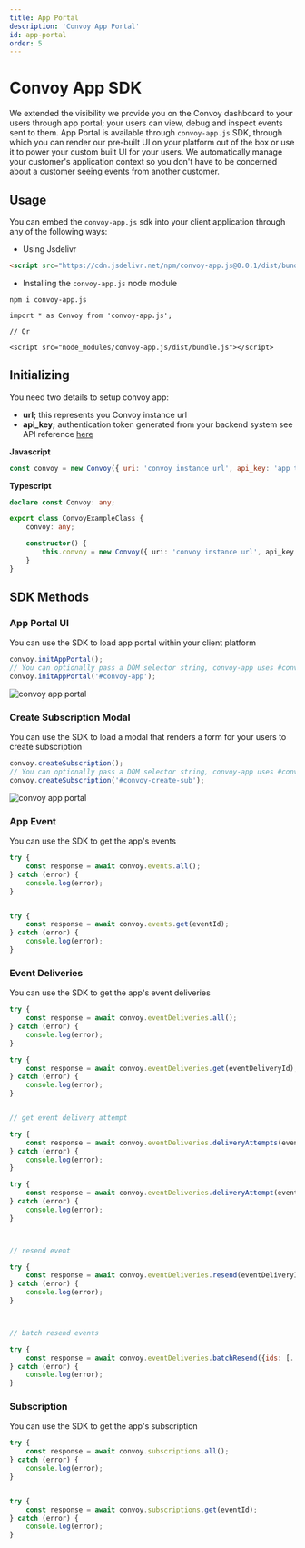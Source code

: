 ```yaml
---
title: App Portal
description: 'Convoy App Portal'
id: app-portal
order: 5
---
```


# Convoy App SDK

We extended the visibility we provide you on the Convoy dashboard to your users through app portal; your users can view, debug and inspect events sent to them. App Portal is available through `convoy-app.js` SDK, through which you can render our pre-built UI on your platform out of the box or use it to power your custom built UI for your users. We automatically manage your customer's application context so you don't have to be concerned about a customer seeing events from another customer.

## Usage

You can embed the `convoy-app.js` sdk into your client application through any of the following ways:
- Using Jsdelivr
```html
<script src="https://cdn.jsdelivr.net/npm/convoy-app.js@0.0.1/dist/bundle.js"></script>
```

- Installing the `convoy-app.js` node module
```bash[terminal]
npm i convoy-app.js
```

```
import * as Convoy from 'convoy-app.js';

// Or

<script src="node_modules/convoy-app.js/dist/bundle.js"></script>
 ```

## Initializing
You need two details to setup convoy app:
- **url;** this represents you Convoy instance url
- **api_key;** authentication token generated from your backend system see API reference [here](https://convoy.readme.io/reference/post_security-applications-appid-keys)

**Javascript**
```js
const convoy = new Convoy({ uri: 'convoy instance url', api_key: 'app token from your backend'});
```

**Typescript**
```ts
declare const Convoy: any;

export class ConvoyExampleClass {
    convoy: any;

    constructor() {
        this.convoy = new Convoy({ uri: 'convoy instance url', api_key: 'app token from your backend'})
    }
}
```

## SDK Methods
### App Portal UI

You can use the SDK to load app portal within your client platform
```js
convoy.initAppPortal();
// You can optionally pass a DOM selector string, convoy-app uses #convoy-app by default
convoy.initAppPortal('#convoy-app');
```
![convoy app portal](../../docs-assets/app-portal-ui.png)

### Create Subscription Modal

You can use the SDK to load a modal that renders a form for your users to create subscription
```js
convoy.createSubscription();
// You can optionally pass a DOM selector string, convoy-app uses #convoy-create-sub by default
convoy.createSubscription('#convoy-create-sub');
```
![convoy app portal](../../docs-assets/app-portal-create-subscription.png)

### App Event

You can use the SDK to get the app's events
```js
try {
    const response = await convoy.events.all();
} catch (error) {
    console.log(error);
}


try {
    const response = await convoy.events.get(eventId);
} catch (error) {
    console.log(error);
}
```

### Event Deliveries

You can use the SDK to get the app's event deliveries
```js
try {
    const response = await convoy.eventDeliveries.all();
} catch (error) {
    console.log(error);
}

try {
    const response = await convoy.eventDeliveries.get(eventDeliveryId);
} catch (error) {
    console.log(error);
}


// get event delivery attempt

try {
    const response = await convoy.eventDeliveries.deliveryAttempts(eventDeliveryId);
} catch (error) {
    console.log(error);
}

try {
    const response = await convoy.eventDeliveries.deliveryAttempt(eventDeliveryId, eventDeliveryAttemptId);
} catch (error) {
    console.log(error);
}



// resend event

try {
    const response = await convoy.eventDeliveries.resend(eventDeliveryId);
} catch (error) {
    console.log(error);
}



// batch resend events

try {
    const response = await convoy.eventDeliveries.batchResend({ids: [...eventDeliveryIds]});
} catch (error) {
    console.log(error);
}
```

### Subscription

You can use the SDK to get the app's subscription
```js
try {
    const response = await convoy.subscriptions.all();
} catch (error) {
    console.log(error);
}


try {
    const response = await convoy.subscriptions.get(eventId);
} catch (error) {
    console.log(error);
}
```
